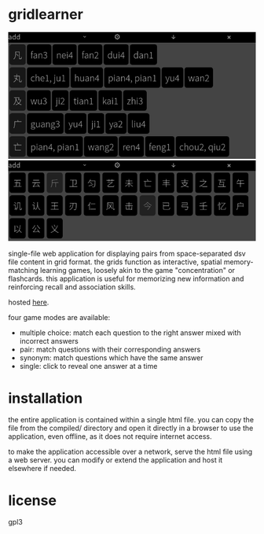 # gridlearner

![](other/screenshots/1.png?raw=true)
![](other/screenshots/2.png?raw=true)

single-file web application for displaying pairs from space-separated dsv file content in grid format.
the grids function as interactive, spatial memory-matching learning games, loosely akin to the game "concentration" or flashcards.
this application is useful for memorizing new information and reinforcing recall and association skills.

hosted [here](https://sph.mn/other/utilities/gridlearner.html).

four game modes are available:
* multiple choice: match each question to the right answer mixed with incorrect answers
* pair: match questions with their corresponding answers
* synonym: match questions which have the same answer
* single: click to reveal one answer at a time

# installation
the entire application is contained within a single html file. you can copy the file from the compiled/ directory and open it directly in a browser to use the application, even offline, as it does not require internet access.

to make the application accessible over a network, serve the html file using a web server. you can modify or extend the application and host it elsewhere if needed.

# license
gpl3
